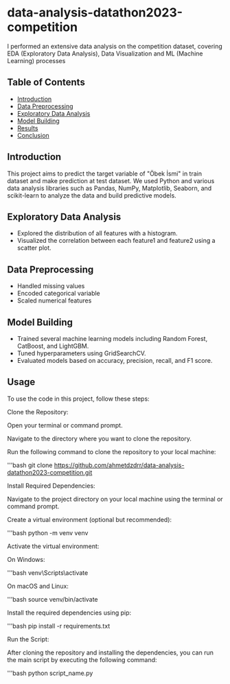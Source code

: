 # data-analysis-datathon2023-competition
I performed an extensive data analysis on the competition dataset, covering EDA (Exploratory Data Analysis), Data Visualization and ML (Machine Learning) processes

## Table of Contents
- [Introduction](#introduction)
- [Data Preprocessing](#data-preprocessing)
- [Exploratory Data Analysis](#exploratory-data-analysis)
- [Model Building](#model-building)
- [Results](#results)
- [Conclusion](#conclusion)


## Introduction
This project aims to predict the target variable of "Öbek İsmi" in train dataset and make prediction at test dataset. We used Python and various data analysis libraries such as Pandas, NumPy, Matplotlib, Seaborn, and scikit-learn to analyze the data and build predictive models.


## Exploratory Data Analysis
- Explored the distribution of all features with a histogram.
- Visualized the correlation between each feature1 and feature2 using a scatter plot.


## Data Preprocessing
- Handled missing values
- Encoded categorical variable
- Scaled numerical features

## Model Building
- Trained several machine learning models including Random Forest, CatBoost, and LightGBM.
- Tuned hyperparameters using GridSearchCV.
- Evaluated models based on accuracy, precision, recall, and F1 score.


## Usage
To use the code in this project, follow these steps:

Clone the Repository:

Open your terminal or command prompt.

Navigate to the directory where you want to clone the repository.

Run the following command to clone the repository to your local machine:

'''bash
  git clone https://github.com/ahmetdzdrr/data-analysis-datathon2023-competition.git
  
Install Required Dependencies:

Navigate to the project directory on your local machine using the terminal or command prompt.

Create a virtual environment (optional but recommended):

'''bash
  python -m venv venv


Activate the virtual environment:

On Windows:

'''bash
  venv\Scripts\activate
  
On macOS and Linux:

'''bash
source venv/bin/activate

Install the required dependencies using pip:

'''bash
  pip install -r requirements.txt


Run the Script:

After cloning the repository and installing the dependencies, you can run the main script by executing the following command:

'''bash
  python script_name.py


